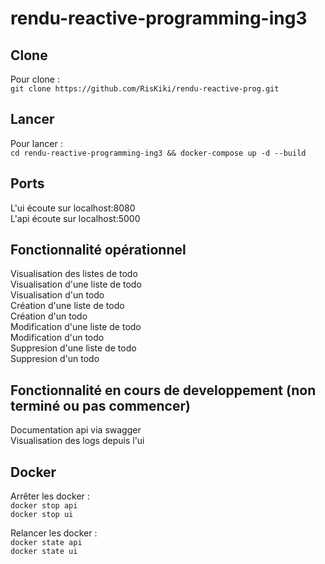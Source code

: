 # rendu-reactive-programming-ing3

## Clone

Pour clone : <br />
```git clone https://github.com/RisKiki/rendu-reactive-prog.git```

## Lancer

Pour lancer : <br /> 
```cd rendu-reactive-programming-ing3 && docker-compose up -d --build```

## Ports

L'ui écoute sur localhost:8080 <br />
L'api écoute sur localhost:5000 <br />


## Fonctionnalité opérationnel

Visualisation des listes de todo <br />
Visualisation d'une liste de todo <br />
Visualisation d'un todo <br />
Création d'une liste de todo <br />
Création d'un todo <br />
Modification d'une liste de todo <br />
Modification d'un todo <br />
Suppresion d'une liste de todo <br />
Suppresion d'un todo <br />


## Fonctionnalité en cours de developpement (non terminé ou pas commencer)

Documentation api via swagger <br />
Visualisation des logs depuis l'ui <br />


## Docker

Arrêter les docker : <br />
```docker stop api```<br />
```docker stop ui```<br />

Relancer les docker :<br />
```docker state api```<br />
```docker state ui```<br />